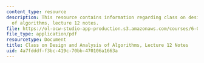 ```yaml
---
content_type: resource
description: This resource contains information regarding class on design and analysis
  of algorithms, lecture 12 notes.
file: https://ol-ocw-studio-app-production.s3.amazonaws.com/courses/6-046j-design-and-analysis-of-algorithms-spring-2015/4a7fdddff3bc419c70bb470106a1663a_MIT6_046JS15_lec12.pdf
file_type: application/pdf
resourcetype: Document
title: Class on Design and Analysis of Algorithms, Lecture 12 Notes
uid: 4a7fdddf-f3bc-419c-70bb-470106a1663a
---
```

